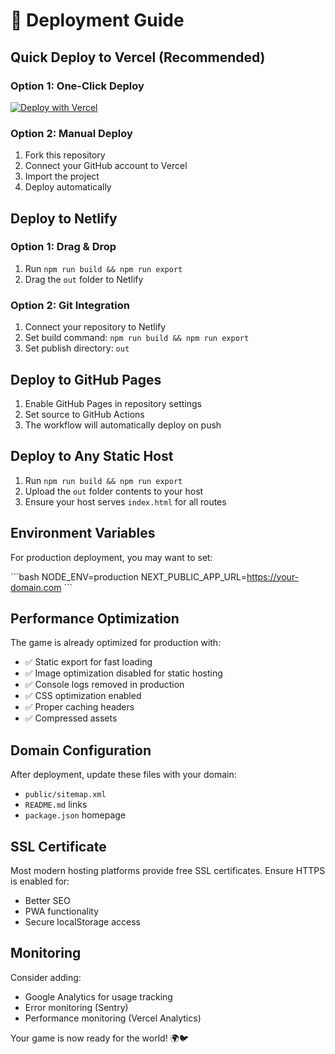 # 🚀 Deployment Guide

## Quick Deploy to Vercel (Recommended)

### Option 1: One-Click Deploy
[![Deploy with Vercel](https://vercel.com/button)](https://vercel.com/new/clone?repository-url=https://github.com/username/keep-it-alive-flappy-bird)

### Option 2: Manual Deploy
1. Fork this repository
2. Connect your GitHub account to Vercel
3. Import the project
4. Deploy automatically

## Deploy to Netlify

### Option 1: Drag & Drop
1. Run `npm run build && npm run export`
2. Drag the `out` folder to Netlify

### Option 2: Git Integration
1. Connect your repository to Netlify
2. Set build command: `npm run build && npm run export`
3. Set publish directory: `out`

## Deploy to GitHub Pages

1. Enable GitHub Pages in repository settings
2. Set source to GitHub Actions
3. The workflow will automatically deploy on push

## Deploy to Any Static Host

1. Run `npm run build && npm run export`
2. Upload the `out` folder contents to your host
3. Ensure your host serves `index.html` for all routes

## Environment Variables

For production deployment, you may want to set:

\`\`\`bash
NODE_ENV=production
NEXT_PUBLIC_APP_URL=https://your-domain.com
\`\`\`

## Performance Optimization

The game is already optimized for production with:
- ✅ Static export for fast loading
- ✅ Image optimization disabled for static hosting
- ✅ Console logs removed in production
- ✅ CSS optimization enabled
- ✅ Proper caching headers
- ✅ Compressed assets

## Domain Configuration

After deployment, update these files with your domain:
- `public/sitemap.xml`
- `README.md` links
- `package.json` homepage

## SSL Certificate

Most modern hosting platforms provide free SSL certificates. Ensure HTTPS is enabled for:
- Better SEO
- PWA functionality
- Secure localStorage access

## Monitoring

Consider adding:
- Google Analytics for usage tracking
- Error monitoring (Sentry)
- Performance monitoring (Vercel Analytics)

Your game is now ready for the world! 🌍🐦
